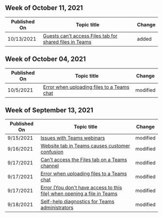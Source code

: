 <!-- This file is generated automatically each week. Changes made to this file will be overwritten.-->



## Week of October 11, 2021


| Published On |Topic title | Change |
|------|------------|--------|
| 10/13/2021 | [Guests can't access Files tab for shared files in Teams](/microsoftteams/troubleshoot/files/guests-cannot-access-files) | added |


## Week of October 04, 2021


| Published On |Topic title | Change |
|------|------------|--------|
| 10/5/2021 | [Error when uploading files to a Teams chat](/microsoftteams/troubleshoot/files/cannot-upload-files-or-access-onedrive) | modified |


## Week of September 13, 2021


| Published On |Topic title | Change |
|------|------------|--------|
| 9/15/2021 | [Issues with Teams webinars](/microsoftteams/troubleshoot/meetings/issues-with-webinars) | modified |
| 9/16/2021 | [Website tab in Teams causes customer confusion](/microsoftteams/troubleshoot/known-issues/website-tabs-cause-confusion-teams) | modified |
| 9/17/2021 | [Can't access the Files tab on a Teams channel](/microsoftteams/troubleshoot/files/access-files-tab-errors) | modified |
| 9/17/2021 | [Error when uploading files to a Teams chat](/microsoftteams/troubleshoot/files/cannot-upload-files-or-access-onedrive) | modified |
| 9/17/2021 | [Error (You don't have access to this file) when opening a file in Teams](/microsoftteams/troubleshoot/known-issues/do-not-have-access-to-this-file-teams) | modified |
| 9/18/2021 | [Self-help diagnostics for Teams administrators](/microsoftteams/troubleshoot/teams-administration/admin-self-help-diagnostics) | modified |
